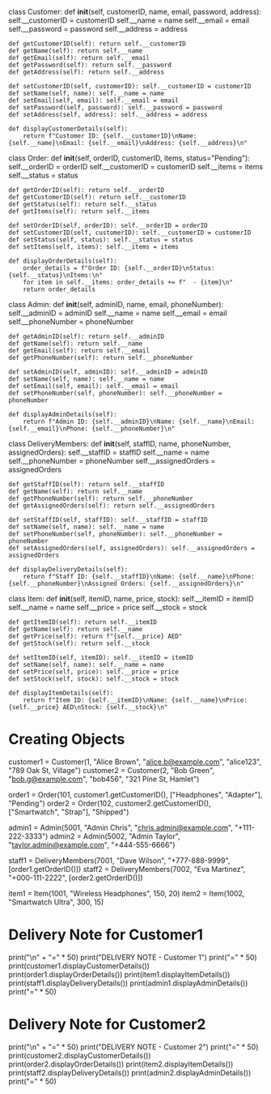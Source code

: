 class Customer:
    def __init__(self, customerID, name, email, password, address):
        self.__customerID = customerID
        self.__name = name
        self.__email = email
        self.__password = password
        self.__address = address

    def getCustomerID(self): return self.__customerID
    def getName(self): return self.__name
    def getEmail(self): return self.__email
    def getPassword(self): return self.__password
    def getAddress(self): return self.__address

    def setCustomerID(self, customerID): self.__customerID = customerID
    def setName(self, name): self.__name = name
    def setEmail(self, email): self.__email = email
    def setPassword(self, password): self.__password = password
    def setAddress(self, address): self.__address = address

    def displayCustomerDetails(self):
        return f"Customer ID: {self.__customerID}\nName: {self.__name}\nEmail: {self.__email}\nAddress: {self.__address}\n"

class Order:
    def __init__(self, orderID, customerID, items, status="Pending"):
        self.__orderID = orderID
        self.__customerID = customerID
        self.__items = items
        self.__status = status

    def getOrderID(self): return self.__orderID
    def getCustomerID(self): return self.__customerID
    def getStatus(self): return self.__status
    def getItems(self): return self.__items

    def setOrderID(self, orderID): self.__orderID = orderID
    def setCustomerID(self, customerID): self.__customerID = customerID
    def setStatus(self, status): self.__status = status
    def setItems(self, items): self.__items = items

    def displayOrderDetails(self):
        order_details = f"Order ID: {self.__orderID}\nStatus: {self.__status}\nItems:\n"
        for item in self.__items: order_details += f"  - {item}\n"
        return order_details

class Admin:
    def __init__(self, adminID, name, email, phoneNumber):
        self.__adminID = adminID
        self.__name = name
        self.__email = email
        self.__phoneNumber = phoneNumber

    def getAdminID(self): return self.__adminID
    def getName(self): return self.__name
    def getEmail(self): return self.__email
    def getPhoneNumber(self): return self.__phoneNumber

    def setAdminID(self, adminID): self.__adminID = adminID
    def setName(self, name): self.__name = name
    def setEmail(self, email): self.__email = email
    def setPhoneNumber(self, phoneNumber): self.__phoneNumber = phoneNumber

    def displayAdminDetails(self):
        return f"Admin ID: {self.__adminID}\nName: {self.__name}\nEmail: {self.__email}\nPhone: {self.__phoneNumber}\n"

class DeliveryMembers:
    def __init__(self, staffID, name, phoneNumber, assignedOrders):
        self.__staffID = staffID
        self.__name = name
        self.__phoneNumber = phoneNumber
        self.__assignedOrders = assignedOrders

    def getStaffID(self): return self.__staffID
    def getName(self): return self.__name
    def getPhoneNumber(self): return self.__phoneNumber
    def getAssignedOrders(self): return self.__assignedOrders

    def setStaffID(self, staffID): self.__staffID = staffID
    def setName(self, name): self.__name = name
    def setPhoneNumber(self, phoneNumber): self.__phoneNumber = phoneNumber
    def setAssignedOrders(self, assignedOrders): self.__assignedOrders = assignedOrders

    def displayDeliveryDetails(self):
        return f"Staff ID: {self.__staffID}\nName: {self.__name}\nPhone: {self.__phoneNumber}\nAssigned Orders: {self.__assignedOrders}\n"

class Item:
    def __init__(self, itemID, name, price, stock):
        self.__itemID = itemID
        self.__name = name
        self.__price = price
        self.__stock = stock

    def getItemID(self): return self.__itemID
    def getName(self): return self.__name
    def getPrice(self): return f"{self.__price} AED"
    def getStock(self): return self.__stock

    def setItemID(self, itemID): self.__itemID = itemID
    def setName(self, name): self.__name = name
    def setPrice(self, price): self.__price = price
    def setStock(self, stock): self.__stock = stock

    def displayItemDetails(self):
        return f"Item ID: {self.__itemID}\nName: {self.__name}\nPrice: {self.__price} AED\nStock: {self.__stock}\n"

# Creating Objects
customer1 = Customer(1, "Alice Brown", "alice.b@example.com", "alice123", "789 Oak St, Village")
customer2 = Customer(2, "Bob Green", "bob.g@example.com", "bob456", "321 Pine St, Hamlet")

order1 = Order(101, customer1.getCustomerID(), ["Headphones", "Adapter"], "Pending")
order2 = Order(102, customer2.getCustomerID(), ["Smartwatch", "Strap"], "Shipped")

admin1 = Admin(5001, "Admin Chris", "chris.admin@example.com", "+111-222-3333")
admin2 = Admin(5002, "Admin Taylor", "taylor.admin@example.com", "+444-555-6666")

staff1 = DeliveryMembers(7001, "Dave Wilson", "+777-888-9999", [order1.getOrderID()])
staff2 = DeliveryMembers(7002, "Eva Martinez", "+000-111-2222", [order2.getOrderID()])

item1 = Item(1001, "Wireless Headphones", 150, 20)
item2 = Item(1002, "Smartwatch Ultra", 300, 15)

# Delivery Note for Customer1
print("\n" + "=" * 50)
print("DELIVERY NOTE - Customer 1")
print("=" * 50)
print(customer1.displayCustomerDetails())
print(order1.displayOrderDetails())
print(item1.displayItemDetails())
print(staff1.displayDeliveryDetails())
print(admin1.displayAdminDetails())
print("=" * 50)

# Delivery Note for Customer2
print("\n" + "=" * 50)
print("DELIVERY NOTE - Customer 2")
print("=" * 50)
print(customer2.displayCustomerDetails())
print(order2.displayOrderDetails())
print(item2.displayItemDetails())
print(staff2.displayDeliveryDetails())
print(admin2.displayAdminDetails())
print("=" * 50)
